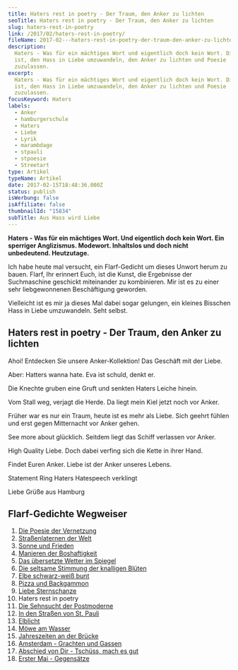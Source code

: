 ```yaml
---
title: Haters rest in poetry - Der Traum, den Anker zu lichten
seoTitle: Haters rest in poetry - Der Traum, den Anker zu lichten
slug: haters-rest-in-poetry
link: /2017/02/haters-rest-in-poetry/
fileName: 2017-02---haters-rest-in-poetry-der-traum-den-anker-zu-lichten.md
description:
  Haters - Was für ein mächtiges Wort und eigentlich doch kein Wort. Die Kunst
  ist, den Hass in Liebe umzuwandeln, den Anker zu lichten und Poesie
  zuzulassen.
excerpt:
  Haters - Was für ein mächtiges Wort und eigentlich doch kein Wort. Die Kunst
  ist, den Hass in Liebe umzuwandeln, den Anker zu lichten und Poesie
  zuzulassen.
focusKeyword: Haters
labels:
  - Anker
  - hamburgerschule
  - Haters
  - Liebe
  - Lyrik
  - marambdage
  - stpauli
  - stpoesie
  - Streetart
type: Artikel
typeName: Artikel
date: 2017-02-15T18:48:36.000Z
status: publish
isWerbung: false
isAffiliate: false
thumbnailId: "15834"
subTitle: Aus Hass wird Liebe
---
```


<strong>Haters - Was für ein mächtiges Wort. Und eigentlich doch kein Wort. Ein
sperriger Anglizismus. Modewort. Inhaltslos und doch nicht unbedeutend.
Heutzutage.</strong>

Ich habe heute mal versucht, ein Flarf-Gedicht um dieses Unwort herum zu bauen.
Flarf, Ihr erinnert Euch, ist die Kunst, die Ergebnisse der Suchmaschine
geschickt miteinander zu kombinieren. Mir ist es zu einer sehr liebgewonnenen
Beschäftigung geworden.

Vielleicht ist es mir ja dieses Mal dabei sogar gelungen, ein kleines Bisschen
Hass in Liebe umzuwandeln. Seht selbst.

## Haters rest in poetry - Der Traum, den Anker zu lichten

Ahoi! Entdecken Sie unsere Anker-Kollektion! Das Geschäft mit der Liebe.

Aber: Hatters wanna hate. Eva ist schuld, denkt er.

Die Knechte gruben eine Gruft und senkten Haters Leiche hinein.

Vom Stall weg, verjagt die Herde. Da liegt mein Kiel jetzt noch vor Anker.

Früher war es nur ein Traum, heute ist es mehr als Liebe. Sich geehrt fühlen und
erst gegen Mitternacht vor Anker gehen.

See more about glücklich. Seitdem liegt das Schiff verlassen vor Anker.

High Quality Liebe. Doch dabei verfing sich die Kette in ihrer Hand.

Findet Euren Anker. Liebe ist der Anker unseres Lebens.

Statement Ring Haters Hatespeech verklingt

Liebe Grüße aus Hamburg

## Flarf-Gedichte Wegweiser

<ol>
    <li><a href="http://cardamonchai.com/2016/03/flarf-inspiration-aus-dem-internet-die-poesie-der-vernetzung/">Die Poesie der Vernetzung</a></li>
    <li><a href="/2016/03/strassenlaternen-der-welt-eine-romantische-bildergalerie/">Straßenlaternen der Welt</a></li>
    <li><a href="/2016/03/sonne-und-frieden/">Sonne und Frieden</a></li>
    <li><a href="http://cardamonchai.com/2016/04/manieren-der-boshaftigkeit/">Manieren der Boshaftigkeit</a></li>
    <li><a href="/2016/05/das-uebersetzte-wetter-im-spiegel/">Das übersetzte Wetter im Spiegel</a></li>
    <li><a href="http://cardamonchai.com/2016/10/die-seltsame-stimmung-der-knalligen-blueten/">Die seltsame Stimmung der knalligen Blüten</a></li>
    <li><a href="http://cardamonchai.com/2017/01/elbe-schwarz-weiss-bunt-bildergalerie-mit-flarfgedicht/">Elbe schwarz-weiß bunt</a></li>
    <li><a href="http://cardamonchai.com/2017/01/drei-koenige/">Pizza und Backgammon</a></li>
    <li><a href="http://cardamonchai.com/2017/01/liebe-sternschanze/">Liebe Sternschanze</a></li>
    <li>Haters rest in poetry</li>
    <li><a href="http://cardamonchai.com/2017/02/die-sehnsucht-der-postmoderne/">Die Sehnsucht der Postmoderne</a></li>
    <li><a href="http://cardamonchai.com/2017/02/dauerregen-stpauli/">In den Straßen von St. Pauli</a></li>
    <li><a href="http://cardamonchai.com/2018/01/elblicht-flarfgedicht-zum-jahresanfang/">Elblicht</a></li>
    <li><a href="http://cardamonchai.com/2018/01/moewe-am-wasser/">Möwe am Wasser</a></li>
    <li><a href="http://cardamonchai.com/2018/02/ein-fleet-im-verlauf-der-jahreszeiten/">Jahreszeiten an der Brücke</a></li>
    <li><a href="http://cardamonchai.com/2018/03/amsterdam/">Amsterdam - Grachten und Gassen</a></li>
    <li><a href="http://cardamonchai.com/2018/04/abschied-von-dir/">Abschied von Dir - Tschüss, mach es gut</a></li>
    <li><a href="http://cardamonchai.com/2018/05/erster-mai-gegensaetze/">Erster Mai - Gegensätze</a></li>
</ol>

